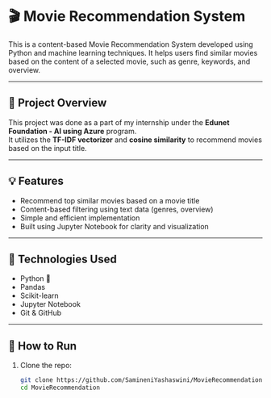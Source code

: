 # 🎬 Movie Recommendation System

This is a content-based Movie Recommendation System developed using Python and machine learning techniques. It helps users find similar movies based on the content of a selected movie, such as genre, keywords, and overview.

---

## 📌 Project Overview

This project was done as a part of my internship under the **Edunet Foundation - AI using Azure** program.  
It utilizes the **TF-IDF vectorizer** and **cosine similarity** to recommend movies based on the input title.

---

## 💡 Features

- Recommend top similar movies based on a movie title
- Content-based filtering using text data (genres, overview)
- Simple and efficient implementation
- Built using Jupyter Notebook for clarity and visualization

---

## 📂 Technologies Used

- Python 🐍
- Pandas
- Scikit-learn
- Jupyter Notebook
- Git & GitHub

---

## 🚀 How to Run

1. Clone the repo:
   ```bash
   git clone https://github.com/SamineniYashaswini/MovieRecommendation.git
   cd MovieRecommendation
